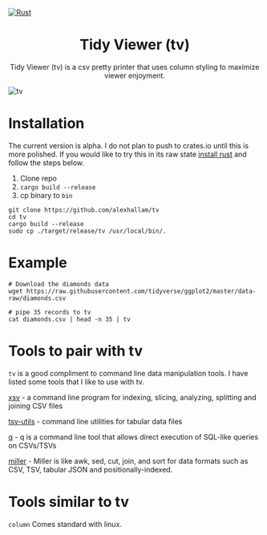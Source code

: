 [![Rust](https://github.com/alexhallam/tv/actions/workflows/rust.yml/badge.svg)](https://github.com/alexhallam/tv/actions/workflows/rust.yml)

<h1 align="center">Tidy Viewer (tv)</h1>
<p align="center">Tidy Viewer (tv) is a csv pretty printer that uses column styling to maximize viewer enjoyment.</p>



![tv](https://user-images.githubusercontent.com/9298693/119914414-064c5a00-bf2e-11eb-8daf-017e1289369a.gif)

# Installation

The current version is alpha. I do not plan to push to crates.io until this is more polished. If you would like to try this in its raw state [install rust](https://www.rust-lang.org/tools/install) and follow the steps below.

1. Clone repo
2. `cargo build --release`
3. cp binary to `bin`

```
git clone https://github.com/alexhallam/tv
cd tv
cargo build --release
sudo cp ./target/release/tv /usr/local/bin/.
```

# Example


```
# Download the diamonds data
wget https://raw.githubusercontent.com/tidyverse/ggplot2/master/data-raw/diamonds.csv

# pipe 35 records to tv
cat diamonds.csv | head -n 35 | tv
```

# Tools to pair with tv

`tv` is a good compliment to command line data manipulation tools. I have listed some tools that I like to use with tv.

[xsv](https://github.com/BurntSushi/xsv) - a command line program for indexing, slicing, analyzing, splitting and joining CSV files

[tsv-utils](https://github.com/eBay/tsv-utils) - command line utilities for tabular data files

[q](https://github.com/zestyping/q) - q is a command line tool that allows direct execution of SQL-like queries on CSVs/TSVs 

[miller](https://github.com/johnkerl/miller) - Miller is like awk, sed, cut, join, and sort for data formats such as CSV, TSV, tabular JSON and positionally-indexed.


# Tools similar to tv

`column` Comes standard with linux.
